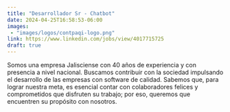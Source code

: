 ```yaml
---
title: "Desarrollador Sr - Chatbot"
date: 2024-04-25T16:58:53-06:00
images: 
 - "images/logos/contpaqi-logo.png"
link: https://www.linkedin.com/jobs/view/4017715725
draft: true
---
```


Somos una empresa Jalisciense con 40 años de experiencia y con presencia a nivel nacional. Buscamos contribuir con la sociedad impulsando el desarrollo de las empresas con software de calidad. Sabemos que, para lograr nuestra meta, es esencial contar con colaboradores felices y comprometidos que disfruten su trabajo; por eso, queremos que encuentren su propósito con nosotros.

